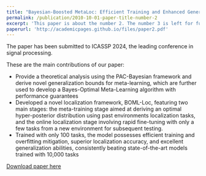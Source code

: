```yaml
---
title: "Bayesian-Boosted MetaLoc: Efficient Training and Enhanced Generalization for Indoor Localization"
permalink: /publication/2010-10-01-paper-title-number-2
excerpt: 'This paper is about the number 2. The number 3 is left for future work.'
paperurl: 'http://academicpages.github.io/files/paper2.pdf'
---
```

The paper has been submitted to ICASSP 2024, the leading conference in signal processing.

These are the main contributions of our paper:
* Provide a theoretical analysis using the PAC-Bayesian framework and derive novel generalization bounds for meta-learning, which are further used to develop a Bayes-Optimal Meta-Learning algorithm with performance guarantees
* Developed a novel localization framework, BOML-Loc, featuring two main stages: the meta-training stage aimed at deriving an optimal hyper-posterior distribution using past environments localization tasks, and the online localization stage involving rapid fine-tuning with only a few tasks from a new environment for subsequent testing.
* Trained with only 100 tasks, the model possesses efficient training and overfitting mitigation, superior localization accuracy, and excellent generalization abilities, consistently beating state-of-the-art models trained with 10,000 tasks

[Download paper here](http://academicpages.github.io/files/paper2.pdf)

